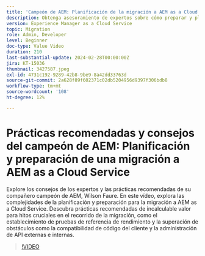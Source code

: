 ```yaml
---
title: 'Campeón de AEM: Planificación de la migración a AEM as a Cloud Service'
description: Obtenga asesoramiento de expertos sobre cómo preparar y planificar la migración a AEM as a Cloud Service de Wilson Faure, campeón de AEM.
version: Experience Manager as a Cloud Service
topic: Migration
role: Admin, Developer
level: Beginner
doc-type: Value Video
duration: 210
last-substantial-update: 2024-02-28T00:00:00Z
jira: KT-15036
thumbnail: 3427587.jpeg
exl-id: 4731c192-9289-42b8-9be9-8a42dd33763d
source-git-commit: 2a628f89f602371c02db5204956d9397f306bdb8
workflow-type: tm+mt
source-wordcount: '108'
ht-degree: 12%

---
```


# Prácticas recomendadas y consejos del campeón de AEM: Planificación y preparación de una migración a AEM as a Cloud Service

Explore los consejos de los expertos y las prácticas recomendadas de su compañero campeón de AEM, Wilson Faure. En este vídeo, explora las complejidades de la planificación y preparación para la migración a AEM as a Cloud Service. Descubra prácticas recomendadas de incalculable valor para hitos cruciales en el recorrido de la migración, como el establecimiento de pruebas de referencia de rendimiento y la superación de obstáculos como la compatibilidad de código del cliente y la administración de API externas e internas.

>[!VIDEO](https://video.tv.adobe.com/v/3427587/?learn=on)
